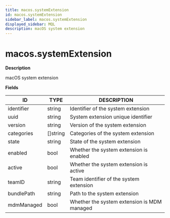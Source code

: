 ```yaml
---
title: macos.systemExtension
id: macos.systemExtension
sidebar_label: macos.systemExtension
displayed_sidebar: MQL
description: macOS system extension
---
```


# macos.systemExtension

**Description**

macOS system extension

**Fields**

| ID         | TYPE             | DESCRIPTION                                 |
| ---------- | ---------------- | ------------------------------------------- |
| identifier | string           | Identifier of the system extension          |
| uuid       | string           | System extension unique identifier          |
| version    | string           | Version of the system extension             |
| categories | &#91;&#93;string | Categories of the system extension          |
| state      | string           | State of the system extension               |
| enabled    | bool             | Whether the system extension is enabled     |
| active     | bool             | Whether the system extension is active      |
| teamID     | string           | Team identifier of the system extension     |
| bundlePath | string           | Path to the system extension                |
| mdmManaged | bool             | Whether the system extension is MDM managed |
